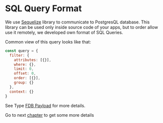 # SQL Query Format

We use [Sequelize](https://sequelize.org) library to communicate to PostgresQL database. 
This library can be used only inside source code of your apps, but to order allow use it remotely, 
we developed own format of SQL Queries.  

Common view of this query looks like that:

```javascript
const query = {
  filter: {
    attributes: [{}],
    where: {},
    limit: 0,
    offset: 0,
    order: [{}],
    group: {}
  },
  context: {}
}
```

See Type [FDB Payload](types.md#fdb-payload) for more details.

Go to next [chapter](types.md) to get some more details

<br/>
<br/>
<br/>

